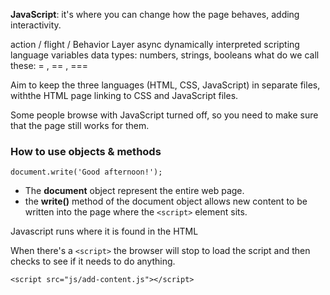 **JavaScript**: it's where you can change how the page behaves, adding interactivity. 

action / flight / Behavior Layer 
async
dynamically
interpreted scripting language
variables
data types:  numbers, strings, booleans
what do we call these:  = , == , ===

Aim to keep the three languages (HTML, CSS, JavaScript) in separate files, withthe HTML page linking to CSS and JavaScript files. 

Some people browse with JavaScript turned off, so you need to make sure that the page still works for them. 

### **How to use objects & methods**
 `document.write('Good afternoon!');`
 * The **document** object represent the entire web page. 
 * the **write()** method of the document object allows new content to be written into the page where the `<script>` element sits. 

Javascript runs where it is found in the HTML

When there's a `<script>` the browser will stop to load the script and then checks to see if it needs to do anything. 

`<script src="js/add-content.js"></script>` 